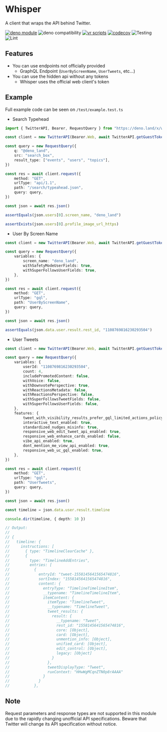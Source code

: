 # Whisper

A client that wraps the API behind Twitter.

[![deno module](https://shield.deno.dev/x/whisper)](https://deno.land/x/whisper)
![deno compatibility](https://shield.deno.dev/deno/^1.24)
[![vr scripts](https://badges.velociraptor.run/flat.svg)](https://velociraptor.run)
[![codecov](https://codecov.io/gh/p1atdev/whisper/branch/main/graph/badge.svg?token=S37OD55SBF)](https://codecov.io/gh/p1atdev/whisper)
![Testing](https://github.com/p1atdev/whisper/actions/workflows/test.yaml/badge.svg)
![Lint](https://github.com/p1atdev/whisper/actions/workflows/lint.yaml/badge.svg)

## Features

-   You can use endpoints not officially provided
    -   GraphQL Endpoint (`UserByScreenName`, `UserTweets`, etc...)
-   You can use the hidden api without any tokens
    -   Whisper uses the official web client's token

## Example

Full example code can be seen on `/test/example.test.ts`

-   Search Typehead

```ts
import { TwitterAPI, Bearer, RequestQuery } from "https://deno.land/x/whisper@0.1.0/mod.ts"

const client = new TwitterAPI(Bearer.Web, await TwitterAPI.getGuestToken())

const query = new RequestQuery({
    q: "@deno_land",
    src: "search_box",
    result_type: ["events", "users", "topics"],
})

const res = await client.request({
    method: "GET",
    urlType: "api/1.1",
    path: "/search/typeahead.json",
    query: query,
})

const json = await res.json()

assertEquals(json.users[0].screen_name, "deno_land")

assertExists(json.users[0].profile_image_url_https)
```

-   User By Screen Name

```ts
const client = new TwitterAPI(Bearer.Web, await TwitterAPI.getGuestToken())

const query = new RequestQuery({
    variables: {
        screen_name: "deno_land",
        withSafetyModeUserFields: true,
        withSuperFollowsUserFields: true,
    },
})

const res = await client.request({
    method: "GET",
    urlType: "gql",
    path: "UserByScreenName",
    query: query,
})

const json = await res.json()

assertEquals(json.data.user.result.rest_id, "1108769816230293504")
```

-   User Tweets

```ts
const client = new TwitterAPI(Bearer.Web, await TwitterAPI.getGuestToken())

const query = new RequestQuery({
    variables: {
        userId: "1108769816230293504",
        count: 4,
        includePromotedContent: false,
        withVoice: false,
        withDownvotePerspective: true,
        withReactionsMetadata: false,
        withReactionsPerspective: false,
        withSuperFollowsTweetFields: false,
        withSuperFollowsUserFields: false,
    },
    features: {
        tweet_with_visibility_results_prefer_gql_limited_actions_policy_enabled: false,
        interactive_text_enabled: true,
        standardized_nudges_misinfo: true,
        responsive_web_edit_tweet_api_enabled: true,
        responsive_web_enhance_cards_enabled: false,
        vibe_api_enabled: true,
        dont_mention_me_view_api_enabled: true,
        responsive_web_uc_gql_enabled: true,
    },
})

const res = await client.request({
    method: "GET",
    urlType: "gql",
    path: "UserTweets",
    query: query,
})

const json = await res.json()

const timeline = json.data.user.result.timeline

console.dir(timeline, { depth: 10 })

// Output:
//
// {
//   timeline: {
//     instructions: [
//       { type: "TimelineClearCache" },
//       {
//         type: "TimelineAddEntries",
//         entries: [
//           {
//             entryId: "tweet-1558145641565474816",
//             sortIndex: "1558145641565474816",
//             content: {
//               entryType: "TimelineTimelineItem",
//               __typename: "TimelineTimelineItem",
//               itemContent: {
//                 itemType: "TimelineTweet",
//                 __typename: "TimelineTweet",
//                 tweet_results: {
//                   result: {
//                     __typename: "Tweet",
//                     rest_id: "1558145641565474816",
//                     core: [Object],
//                     card: [Object],
//                     unmention_info: [Object],
//                     unified_card: [Object],
//                     edit_control: [Object],
//                     legacy: [Object]
//                   }
//                 },
//                 tweetDisplayType: "Tweet",
//                 ruxContext: "HHwWgMCqnZTN0p8rAAAA"
//               }
//             }
//           },
```

## Note

Request parameters and response types are not supported in this module due to the rapidly changing unofficial API specifications.
Beware that Twitter will change its API specification without notice.
